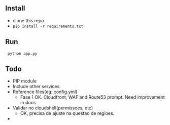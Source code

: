 ## Install
 - clone this repo
 - `pip install -r requirements.txt`

## Run
` python app.py`

## Todo
 - PIP module
 - Include other services
 - Reference files(eg: config.yml)
   - Fase 1 OK. Cloudfront, WAF and Route53 prompt. Need improvement in docs
 - Validar no cloudshell(permissoes, etc)
   - OK, precisa de ajuste na questao de regioes.
 - 